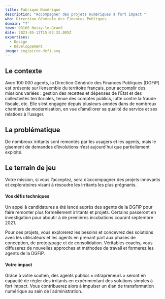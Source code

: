```yaml
---
title: Fabrique Numérique
description: "Accompagner des projets numériques à fort impact "
who: Direction Générale des Finances Publiques
domain: "?"
town: 93160 Noisy-le-Grand
date: 2021-05-12T15:02:33.005Z
expertises:
  - Design
  - Développement
image: img/picto-defi.svg
---
```

## Le contexte

Avec 100 000 agents, la Direction Générale des Finances Publiques (DGFiP) est présente sur l’ensemble du territoire français, pour accomplir des missions variées : gestion des recettes et dépenses de l’Etat et des collectivités territoriales, tenue des comptes publics, lutte contre la fraude fiscale, etc. Elle s’est engagée depuis plusieurs années dans de nombreux chantiers de modernisation, en vue d’améliorer sa qualité de service et ses relations à l’usager. 

## La problématique

De nombreux irritants sont remontés par les usagers et les agents, mais le gisement de demandes d’évolutions n’est aujourd’hui que partiellement exploité. 

## Le terrain de jeu 

Votre mission, si vous l’acceptez, sera d’accompagner des projets innovants et exploratoires visant à résoudre les irritants les plus prégnants.

#### Vos défis techniques 
Un appel à candidatures a été lancé auprès des agents de la DGFiP pour faire remonter plus formellement irritants et projets. Certains passeront en investigation pour aboutir à de premières incubations courant septembre 2021. 

Pour ces projets, vous explorerez les besoins et concevrez des solutions avec les utilisateurs et les agents en prenant part aux phases de conception, de prototypage et de consolidation. Véritables coachs, vous diffuserez de nouvelles approches et méthodes de travail et formerez les agents de la DGFiP. 

#### Votre impact 

Grâce à votre soutien, des agents publics « intrapreneurs » seront en capacité de régler des irritants en expérimentant des solutions simples à fort impact. Vous contribuerez alors à impulser un élan de transformation numérique au sein de l’administration. 

